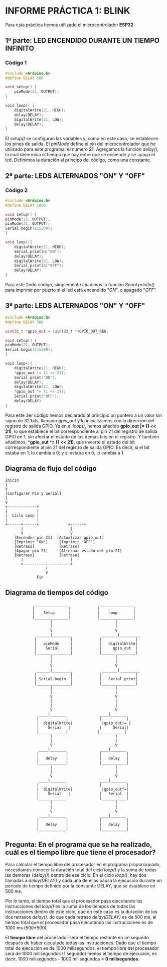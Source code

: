 # INFORME PRÁCTICA 1: BLINK
Para esta práctica hemos utilizado el microcontrolador __ESP32__


## 1ª parte: LED ENCENDIDO DURANTE UN TIEMPO INFINITO
### Código 1

```c
#include <Arduino.h>
#define DELAY 500

void setup() {
    pinMode(21, OUTPUT);
}

void loop() {
    digitalWrite(21, HIGH);
    delay(DELAY);
    digitalWrite(21, LOW);
    delay(DELAY);
} 
``` 

El *setup()* se configuran las variables y, como en este caso, se establecen los pines de salida. El *pinMode* define el pin del microcontrolador que he utilizado para este programa: el numero **21**.
Agregamos la función *delay()*, la cual determina el tiempo que hay entre que se enciende y se apaga el led. Definimos la duración al principo del código, como una constante.


## 2ª parte: LEDS ALTERNADOS "ON" Y "OFF"
### Código 2

```c
#include <Arduino.h>
#define DELAY 1000

void setup() {
pinMode(23, OUTPUT);
pinMode(21, OUTPUT);
Serial.begin(115200);
}

void loop(){
    digitalWrite(21, HIGH);
    Serial.println("ON");
    delay(DELAY);
    digitalWrite(21, LOW);
    Serial.println("OFF");
    delay(DELAY)
}
```
Para este 2ndo código, simplemente añadimos la función *Serial.println()* para imprimir por puerto si el led está encendido "*ON*", o apagado "*OFF*".


## 3ª parte: LEDS ALTERNADOS "ON" Y "OFF"

```c
#include <Arduino.h>
#define DELAY 500

uint32_t *gpio_out = (uint32_t *)GPIO_OUT_REG;

void setup() {
pinMode(21, OUTPUT);
Serial.begin(115200);
}

void loop(){
    digitalWrite(21, HIGH);
    *gpio_out |= (1 << 21);
    Serial.print("ON");
    delay(DELAY);
    digitalWrite(21, LOW);
    *gpio_out ^= (1 << 21);
    Serial.print("OFF");
    delay(DELAY)
}
```

Para este 3er código hemos declarado al principio un puntero a un valor sin signo de 32 bits, llamado *gpio_out* y lo inicializamos con la dirección del registro de salida GPIO. Ya en el *loop()*, hemos añadido **gpio_out |= (1 << 21)**, lo que establece el bit correspondiente al pin 21 del registro de salida GPIO en 1, sin afectar el estado de los demás bits en el registro. Y también añadimos, ***gpio_out ^= (1 << 21)**, que invierte el estado del bit correspondiente al pin 21 del registro de salida GPIO. Es decir, si el bit estaba en 1, lo cambia a 0; y si estaba en 0, lo cambia a 1.

## Diagrama de flujo del código
```
Inicio
|
V
[Configurar Pin y Serial]
|
V
+-------------+
|             |
|  Ciclo Loop |
|             |
+------+------+             +------+
       |                     |
       V                     V
    [Encender pin 21]  [Actualizar gpio_out]
    [Imprimir "ON"]     [Imprimir "OFF"]
    [Retraso]           [Retraso]
    [Apagar pin 21]     [Alternar estado del pin 21]
    [Retraso]           [Retraso]
       |                     |
       +---------------------+
                  |
                  V
              Fin
```

## Diagrama de tiempos del código
```
             _______________              _______________
            |               |            |               |
            |    Setup      |            |    Loop       |
            |_______________|            |_______________|
                    |                            |
                    |                            |
                    V                            V
              ______|_________             _______|_________
             |               |            |               |
             |   pinMode     |            |   digitalWrite|
             |    Serial     |            |     gpio_out  |
             |_______________|            |_______________|
                    |                            |
                    |                            |
                    V                            V
              ______|_________             _______|_________
             |               |            |               |
             | Serial.begin  |            |   Serial.print|
             |_______________|            |_______________|
                    |                            |
                    |                            |
                    V                            V
                    |                            |
                    |                            |
                    V                            V
               ____|_______               ____|_______
              |            |              |           |
              |  digitalWrite|             |gpio_out|= |
              |    Serial   |             |     Serial|
              |____________|             |___________|
                    |                            |
                    |                            |
                    V                            V
               ____|_______               ____|_______
              |            |              |           |
              |   delay    |              |   delay   |
              |____________|              |___________|
                    |                            |
                    |                            |
                    V                            V
               ____|_______               ____|_______
              |            |              |           |
              |  digitalWrite|             |gpio_out^=|
              |    Serial   |             |   Serial  |
              |____________|              |___________|
                    |                            |
                    |                            |
                    V                            V
               ____|_______               ____|_______
              |            |              |           |
              |   delay    |              |   delay   |
              |____________|              |___________|
```


## Pregunta: En el programa que se ha realizado, cuál es el tiempo libre que tiene el procesador?
Para calcular el tiempo libre del procesador en el programa proporcionado, necesitamos conocer la duración total del ciclo *loop()* y la suma de todas las demoras (*delay()*) dentro de ese ciclo.
En el ciclo *loop()*, hay dos llamadas a *delay(DELAY)* y cada una de ellas pausa la ejecución durante un período de tiempo definido por la constante DELAY, que se establece en 500 ms.

Por lo tanto, el tiempo total que el procesador pasa ejecutando las instrucciones del *loop()* es la suma de los tiempos de todas las instrucciones dentro de este ciclo, que en este caso es la duración de los dos retrasos *delay()*.
do que cada retraso *delay(DELAY)* es de 500 ms, el tiempo total que el procesador pasa ejecutando las instrucciones es de 1000 ms (500+500).

El **tiempo libre** del procesador será el tiempo restante en un segundo después de haber ejecutado todas las instrucciones. Dado que el tiempo total de ejecución es de 1000 milisegundos, el tiempo libre del procesador será de 1000 milisegundos (1 segundo) menos el tiempo de ejecución, es decir, 1000 milisegundos - 1000 milisegundos = **0 milisegundos**.
